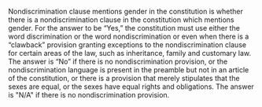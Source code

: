 Nondiscrimination clause mentions gender in the constitution is whether there is a nondiscrimination clause in the constitution which mentions gender. For the answer to be “Yes,” the constitution must use either the word discrimination or the word nondiscrimination or even when there is a “clawback” provision granting exceptions to the nondiscrimination clause for certain areas of the law, such as inheritance, family and customary law. The answer is “No” if there is no nondiscrimination provision, or the nondiscrimination language is present in the preamble but not in an article of the constitution, or there is a provision that merely stipulates that the sexes are equal, or the sexes have equal rights and obligations. The answer is "N/A" if there is no nondiscrimination provision.